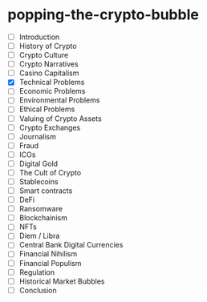 # popping-the-crypto-bubble

- [ ] Introduction
- [ ] History of Crypto
- [ ] Crypto Culture
- [ ] Crypto Narratives
- [ ] Casino Capitalism
- [x] Technical Problems
- [ ] Economic Problems
- [ ] Environmental Problems
- [ ] Ethical Problems
- [ ] Valuing of Crypto Assets
- [ ] Crypto Exchanges
- [ ] Journalism
- [ ] Fraud
- [ ] ICOs
- [ ] Digital Gold
- [ ] The Cult of Crypto
- [ ] Stablecoins
- [ ] Smart contracts
- [ ] DeFi
- [ ] Ransomware
- [ ] Blockchainism
- [ ] NFTs
- [ ] Diem / Libra
- [ ] Central Bank Digital Currencies
- [ ] Financial Nihilism
- [ ] Financial Populism
- [ ] Regulation
- [ ] Historical Market Bubbles
- [ ] Conclusion
